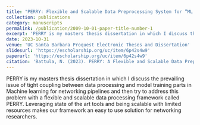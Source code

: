 ```yaml
---
title: "PERRY: Flexible and Scalable Data Preprocessing System for ”ML for Networks” Pipelines"
collection: publications
category: manuscripts
permalink: /publication/2009-10-01-paper-title-number-1
excerpt: 'PERRY is my masters thesis dissertation in which I discuss the prevailing issue of tight coupling between data processing and model training parts in Machine learning for networking pipelines and then try to address this problem with a flexible and scalable data processing framework called PERRY. Leveraging state of the art tools and being scalable with limited resources makes our framework an easy to use solution for networking researchers.'
date: 2023-10-31
venue: 'UC Santa Barbara Proquest Electronic Theses and Dissertation'
slidesurl: 'https://escholarship.org/uc/item/6p42s4w9'
paperurl: 'https://escholarship.org/uc/item/6p42s4w9'
citation: 'Battula, N. (2023). PERRY: A Flexible and Scalable Data Preprocessing System for "ML for Networks" Pipelines. UC Santa Barbara. ProQuest ID: Battula_ucsb_0035N_16163. Merritt ID: ark:/13030/m5j49rxb. Retrieved from https://escholarship.org/uc/item/6p42s4w9'
---
```


PERRY is my masters thesis dissertation in which I discuss the prevailing issue of tight coupling between data processing and
model training parts in Machine learning for networking pipelines and then try to address this problem with a flexible and
scalable data processing framework called PERRY. Leveraging state of the art tools and being scalable with limited resources
makes our framework an easy to use solution for networking researchers.
